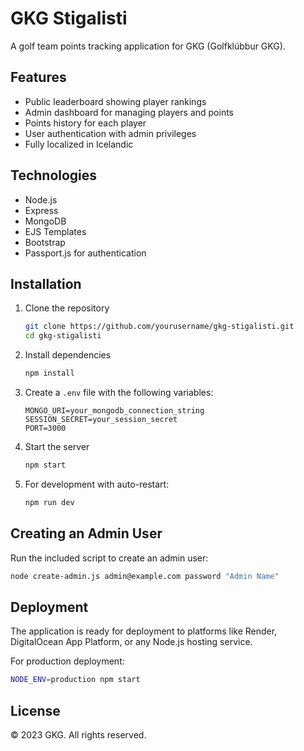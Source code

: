 # GKG Stigalisti

A golf team points tracking application for GKG (Golfklúbbur GKG).

## Features

- Public leaderboard showing player rankings
- Admin dashboard for managing players and points
- Points history for each player
- User authentication with admin privileges
- Fully localized in Icelandic

## Technologies

- Node.js
- Express
- MongoDB
- EJS Templates
- Bootstrap
- Passport.js for authentication

## Installation

1. Clone the repository
   ```bash
   git clone https://github.com/yourusername/gkg-stigalisti.git
   cd gkg-stigalisti
   ```

2. Install dependencies
   ```bash
   npm install
   ```

3. Create a `.env` file with the following variables:
   ```
   MONGO_URI=your_mongodb_connection_string
   SESSION_SECRET=your_session_secret
   PORT=3000
   ```

4. Start the server
   ```bash
   npm start
   ```

5. For development with auto-restart:
   ```bash
   npm run dev
   ```

## Creating an Admin User

Run the included script to create an admin user:

```bash
node create-admin.js admin@example.com password "Admin Name"
```

## Deployment

The application is ready for deployment to platforms like Render, DigitalOcean App Platform, or any Node.js hosting service.

For production deployment:
```bash
NODE_ENV=production npm start
```

## License

© 2023 GKG. All rights reserved. 